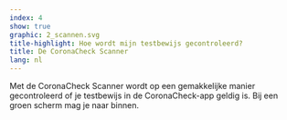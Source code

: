 ```yaml
---
index: 4
show: true
graphic: 2_scannen.svg
title-highlight: Hoe wordt mijn testbewijs gecontroleerd? 
title: De CoronaCheck Scanner
lang: nl
---
```

Met de CoronaCheck Scanner wordt op een gemakkelijke manier gecontroleerd of je testbewijs in de CoronaCheck-app geldig is. Bij een groen scherm mag je naar binnen. 
